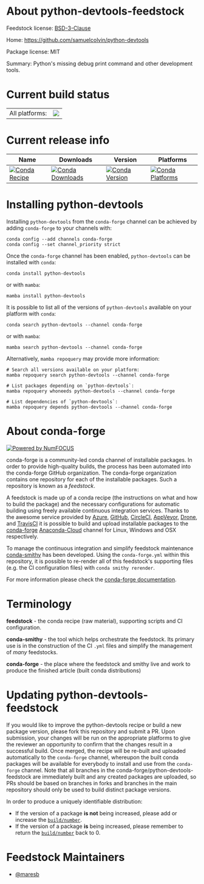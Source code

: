 About python-devtools-feedstock
===============================

Feedstock license: [BSD-3-Clause](https://github.com/conda-forge/python-devtools-feedstock/blob/main/LICENSE.txt)

Home: https://github.com/samuelcolvin/python-devtools

Package license: MIT

Summary: Python's missing debug print command and other development tools.

Current build status
====================


<table><tr><td>All platforms:</td>
    <td>
      <a href="https://dev.azure.com/conda-forge/feedstock-builds/_build/latest?definitionId=12497&branchName=main">
        <img src="https://dev.azure.com/conda-forge/feedstock-builds/_apis/build/status/python-devtools-feedstock?branchName=main">
      </a>
    </td>
  </tr>
</table>

Current release info
====================

| Name | Downloads | Version | Platforms |
| --- | --- | --- | --- |
| [![Conda Recipe](https://img.shields.io/badge/recipe-python--devtools-green.svg)](https://anaconda.org/conda-forge/python-devtools) | [![Conda Downloads](https://img.shields.io/conda/dn/conda-forge/python-devtools.svg)](https://anaconda.org/conda-forge/python-devtools) | [![Conda Version](https://img.shields.io/conda/vn/conda-forge/python-devtools.svg)](https://anaconda.org/conda-forge/python-devtools) | [![Conda Platforms](https://img.shields.io/conda/pn/conda-forge/python-devtools.svg)](https://anaconda.org/conda-forge/python-devtools) |

Installing python-devtools
==========================

Installing `python-devtools` from the `conda-forge` channel can be achieved by adding `conda-forge` to your channels with:

```
conda config --add channels conda-forge
conda config --set channel_priority strict
```

Once the `conda-forge` channel has been enabled, `python-devtools` can be installed with `conda`:

```
conda install python-devtools
```

or with `mamba`:

```
mamba install python-devtools
```

It is possible to list all of the versions of `python-devtools` available on your platform with `conda`:

```
conda search python-devtools --channel conda-forge
```

or with `mamba`:

```
mamba search python-devtools --channel conda-forge
```

Alternatively, `mamba repoquery` may provide more information:

```
# Search all versions available on your platform:
mamba repoquery search python-devtools --channel conda-forge

# List packages depending on `python-devtools`:
mamba repoquery whoneeds python-devtools --channel conda-forge

# List dependencies of `python-devtools`:
mamba repoquery depends python-devtools --channel conda-forge
```


About conda-forge
=================

[![Powered by
NumFOCUS](https://img.shields.io/badge/powered%20by-NumFOCUS-orange.svg?style=flat&colorA=E1523D&colorB=007D8A)](https://numfocus.org)

conda-forge is a community-led conda channel of installable packages.
In order to provide high-quality builds, the process has been automated into the
conda-forge GitHub organization. The conda-forge organization contains one repository
for each of the installable packages. Such a repository is known as a *feedstock*.

A feedstock is made up of a conda recipe (the instructions on what and how to build
the package) and the necessary configurations for automatic building using freely
available continuous integration services. Thanks to the awesome service provided by
[Azure](https://azure.microsoft.com/en-us/services/devops/), [GitHub](https://github.com/),
[CircleCI](https://circleci.com/), [AppVeyor](https://www.appveyor.com/),
[Drone](https://cloud.drone.io/welcome), and [TravisCI](https://travis-ci.com/)
it is possible to build and upload installable packages to the
[conda-forge](https://anaconda.org/conda-forge) [Anaconda-Cloud](https://anaconda.org/)
channel for Linux, Windows and OSX respectively.

To manage the continuous integration and simplify feedstock maintenance
[conda-smithy](https://github.com/conda-forge/conda-smithy) has been developed.
Using the ``conda-forge.yml`` within this repository, it is possible to re-render all of
this feedstock's supporting files (e.g. the CI configuration files) with ``conda smithy rerender``.

For more information please check the [conda-forge documentation](https://conda-forge.org/docs/).

Terminology
===========

**feedstock** - the conda recipe (raw material), supporting scripts and CI configuration.

**conda-smithy** - the tool which helps orchestrate the feedstock.
                   Its primary use is in the construction of the CI ``.yml`` files
                   and simplify the management of *many* feedstocks.

**conda-forge** - the place where the feedstock and smithy live and work to
                  produce the finished article (built conda distributions)


Updating python-devtools-feedstock
==================================

If you would like to improve the python-devtools recipe or build a new
package version, please fork this repository and submit a PR. Upon submission,
your changes will be run on the appropriate platforms to give the reviewer an
opportunity to confirm that the changes result in a successful build. Once
merged, the recipe will be re-built and uploaded automatically to the
`conda-forge` channel, whereupon the built conda packages will be available for
everybody to install and use from the `conda-forge` channel.
Note that all branches in the conda-forge/python-devtools-feedstock are
immediately built and any created packages are uploaded, so PRs should be based
on branches in forks and branches in the main repository should only be used to
build distinct package versions.

In order to produce a uniquely identifiable distribution:
 * If the version of a package **is not** being increased, please add or increase
   the [``build/number``](https://docs.conda.io/projects/conda-build/en/latest/resources/define-metadata.html#build-number-and-string).
 * If the version of a package **is** being increased, please remember to return
   the [``build/number``](https://docs.conda.io/projects/conda-build/en/latest/resources/define-metadata.html#build-number-and-string)
   back to 0.

Feedstock Maintainers
=====================

* [@maresb](https://github.com/maresb/)

